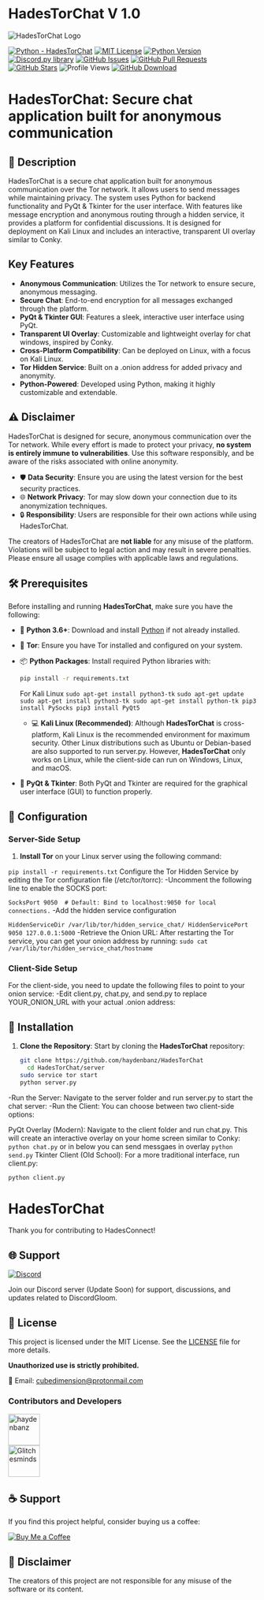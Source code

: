 # HadesTorChat V 1.0

![HadesTorChat Logo](https://github.com/haydenbanz/haydenbanz.github.io/blob/main/images/%20gitimage/87556654A.png?raw=true)

[![Python - HadesTorChat](https://img.shields.io/static/v1?label=Python&message=HadesTorChat&color=%242A3E87&labelColor=%236A7DA8&style=for-the-badge&&logo=python)](https://github.com/haydenbanz/HadesTorChat/tree/main)
[![MIT License](https://img.shields.io/static/v1?label=License&message=MIT&color=%233DA639&labelColor=%23e3e3e3&style=for-the-badge)](https://github.com/haydenbanz/HadesTorChat/blob/main/LICENSE)
[![Python Version](https://img.shields.io/static/v1?label=Python&message=3.6%2B&color=%230078D6&labelColor=%23e3e3e3&style=for-the-badge&logo=python)](https://www.python.org/downloads/)
[![Discord.py library](https://img.shields.io/static/v1?label=Discord.py&message=Library&color=%232A3E87&labelColor=%236A7DA8&style=for-the-badge)](https://pypi.org/project/discord.py/)
[![GitHub Issues](https://img.shields.io/github/issues/haydenbanz/HadesTorChat?style=for-the-badge)](https://github.com/haydenbanz/HadesTorChat/issues)
[![GitHub Pull Requests](https://img.shields.io/github/issues-pr/haydenbanz/HadesTorChat?style=for-the-badge)](https://github.com/haydenbanz/HadesTorChat/pulls)
[![GitHub Stars](https://img.shields.io/github/stars/haydenbanz/HadesTorChat?style=for-the-badge)](https://github.com/haydenbanz/HadesTorChat/stargazers)
![Profile Views](https://komarev.com/ghpvc/?username=haydenbanz&color=%232A3E87&labelColor=%236A7DA8&style=for-the-badge)
[![GitHub Download](https://img.shields.io/static/v1?label=Download&message=HadesTorChat&color=%242A3E87&labelColor=%236A7DA8&style=for-the-badge)](https://github.com/haydenbanz/HadesTorChat/releases)

# HadesTorChat: Secure chat application built for anonymous communication


## 📖 Description
HadesTorChat is a secure chat application built for anonymous communication over the Tor network. It allows users to send messages while maintaining privacy. The system uses Python for backend functionality and PyQt & Tkinter for the user interface. With features like message encryption and anonymous routing through a hidden service, it provides a platform for confidential discussions. It is designed for deployment on Kali Linux and includes an interactive, transparent UI overlay similar to Conky.

## Key Features
- **Anonymous Communication**: Utilizes the Tor network to ensure secure, anonymous messaging.
- **Secure Chat**: End-to-end encryption for all messages exchanged through the platform.
- **PyQt & Tkinter GUI**: Features a sleek, interactive user interface using PyQt.
- **Transparent UI Overlay**: Customizable and lightweight overlay for chat windows, inspired by Conky.
- **Cross-Platform Compatibility**: Can be deployed on Linux, with a focus on Kali Linux.
- **Tor Hidden Service**: Built on a .onion address for added privacy and anonymity.
- **Python-Powered**: Developed using Python, making it highly customizable and extendable.

## ⚠️ Disclaimer

HadesTorChat is designed for secure, anonymous communication over the Tor network. While every effort is made to protect your privacy, **no system is entirely immune to vulnerabilities**. Use this software responsibly, and be aware of the risks associated with online anonymity.

- 🛡️ **Data Security**: Ensure you are using the latest version for the best security practices.
- 🌐 **Network Privacy**: Tor may slow down your connection due to its anonymization techniques.
- 🔒 **Responsibility**: Users are responsible for their own actions while using HadesTorChat.

The creators of HadesTorChat are **not liable** for any misuse of the platform.<br>
Violations will be subject to legal action and may result in severe penalties.<br>
Please ensure all usage complies with applicable laws and regulations.<br>

## 🛠️ Prerequisites

Before installing and running **HadesTorChat**, make sure you have the following:

- 🐍 **Python 3.6+**: Download and install [Python](https://www.python.org/downloads/) if not already installed.
- 🧅 **Tor**: Ensure you have Tor installed and configured on your system.
- 📦 **Python Packages**: Install required Python libraries with:
  ```bash
  pip install -r requirements.txt
     ```
  For Kali Linux
`
  sudo apt-get install python3-tk
  `
  `
sudo apt-get update
sudo apt-get install python3-tk
sudo apt-get install python-tk
pip3 install PySocks
pip3 install PyQt5
  `
  - 💻 **Kali Linux (Recommended)**: Although **HadesTorChat** is cross-platform, Kali Linux is the recommended environment for maximum security. Other Linux distributions such as Ubuntu or Debian-based are also supported to run server.py. However, **HadesTorChat** only works on Linux, while the client-side can run on Windows, Linux, and macOS.

- 🔐 **PyQt & Tkinter**: Both PyQt and Tkinter are required for the graphical user interface (GUI) to function properly.

## 🔧 Configuration

### Server-Side Setup

1. **Install Tor** on your Linux server using the following command:

`
  pip install -r requirements.txt
`
Configure the Tor Hidden Service by editing the Tor configuration file (/etc/tor/torrc):
 -Uncomment the following line to enable the SOCKS port:

`
 SocksPort 9050  # Default: Bind to localhost:9050 for local connections.
`
-Add the hidden service configuration 

`
HiddenServiceDir /var/lib/tor/hidden_service_chat/
HiddenServicePort 9050 127.0.0.1:5000
`
-Retrieve the Onion URL: After restarting the Tor service, you can get your onion address by running:
`
sudo cat /var/lib/tor/hidden_service_chat/hostname
`

### Client-Side Setup
For the client-side, you need to update the following files to point to your onion service:
-Edit client.py, chat.py, and send.py to replace YOUR_ONION_URL with your actual .onion address:

## 🚀 Installation

1. **Clone the Repository**:
   Start by cloning the **HadesTorChat** repository:
   ```bash
   git clone https://github.com/haydenbanz/HadesTorChat
     cd HadesTorChat/server
   sudo service tor start 
   python server.py
    ```
-Run the Server: Navigate to the server folder and run server.py to start the chat server:
-Run the Client: You can choose between two client-side options:

  PyQt Overlay (Modern): Navigate to the client folder and run chat.py. This will create an interactive overlay on your home screen similar to Conky:
`
python chat.py
`
or  in below you can send messgaes in overlay
`
python send.py
`
  Tkinter Client (Old School): For a more traditional interface, run client.py:
  
`
python client.py
`


# HadesTorChat

Thank you for contributing to HadesConnect!

## 🌐 Support

[![Discord](https://img.shields.io/badge/Discord-CODE%20GLITCH%20Bot%20DISCORD%20SERVER%20NAME-%237289DA?style=for-the-badge&logo=discord)](https://discord.gg/ZFTCpAU53U)

Join our Discord server (Update Soon) for support, discussions, and updates related to DiscordGloom.

## 📜 License

This project is licensed under the MIT License. See the [LICENSE](LICENSE) file for more details.

**Unauthorized use is strictly prohibited.**


📧 Email: cubedimension@protonmail.com  


### Contributors and Developers

[<img src="https://avatars.githubusercontent.com/u/67865621?s=64&v=4" width="64" height="64" alt="haydenbanz">](https://github.com/haydenbanz)  
[<img src="https://avatars.githubusercontent.com/u/144106684?s=64&v=4" width="64" height="64" alt="Glitchesminds">](https://github.com/Glitchesminds)

## ☕ Support

If you find this project helpful, consider buying us a coffee:

[![Buy Me a Coffee](https://img.shields.io/badge/Buy%20Me%20a%20Coffee-%23FFDD00?style=for-the-badge&logo=ko-fi&logoColor=white)](https://ko-fi.com/hades)

## 🚫 Disclaimer

The creators of this project are not responsible for any misuse of the software or its content.
